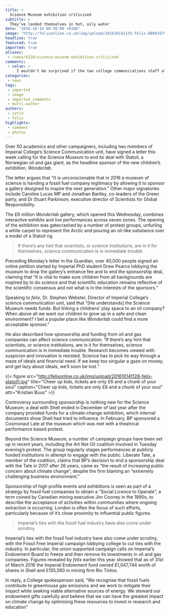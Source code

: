 ```yaml
---
title: >
  Science Museum exhibition criticised
subtitle: >
  They’ve landed themselves in hot, oily water
date: "2016-10-14 09:30:09 +0100"
image: "http://felixonline.co.uk/img/upload/201610141135-felix-AB9A1979-01.jpeg"
headline: true
featured: true
imported: true
aliases:
 - /news/6328/science-museum-exhibition-criticised
comments:
 - value: >
     I wouldn't be surprised if the two college communications staff also find themselves in a fairly sticky situation given this has led to the college becoming associated with the story.<br>Also probably worth noting that the policy from 2014-15 at Union Council about Fossil Free Imperial actually was voted against as a whole and instead had 3 out of 4 resolves supported individually. Specifically, the Union said it would recognise divestment as a tool, engage with the endowment board and ask the college to create an ethical investment policy. It did not commit to supporting the petition that the policy was recommending. Partially this is because we felt it might not be in the best interests of some of our students (Geologists for instance) to actively oppose some of their main graduate employers. However, the campaign was eligible for (and I believe funded through) our campaigns fund - which is there to help enable all groups of students to organise campaigns about issues that matter to them without committing th
categories:
 - news
tags:
 - imported
 - image
 - imported_comments
 - multi-author
authors:
 - cet13
 - felix
highlights:
 - comment
 - photos
---
```


Over 50 academics and  other campaigners, including two members of Imperial College’s Science Communication unit, have signed a letter this week calling for the Science Museum to end its deal with Statoil, a Norwegian oil and gas giant, as the headline sponsor of the new children’s exhibition, _Wonderlab_.

The letter argues that “It is unconscionable that in 2016 a museum of science is handing a fossil fuel company legitimacy by allowing it to sponsor a gallery designed to inspire the next generation.” Other major signatories include Caroline Lucas MP and Jonathan Bartley, co-leaders of the Green party, and Dr Stuart Parkinson, executive director of Scientists for Global Responsibility.

The £6 million _Wonderlab_ gallery, which opened this Wednesday, combines interactive exhibits and live performances across seven zones. The opening of the exhibition was gatecrashed by a number of protest groups, unfurling a white carpet to represent the Arctic and pouring an oil-like substance over a model of a Statoil rig.

> If there’s any hint that scientists, or science institutions, are in it for themselves, science communication is in immediate trouble

Preceding Monday’s letter in the Guardian, over 40,000 people signed an online petition started by Imperial PhD student Drew Pearce lobbying the museum to drop the gallery’s entrance fee and to end the sponsorship deal, claiming that “It is vital to make sure children from all backgrounds are inspired by to do science and that scientific education remains reflective of the scientific consensus and not what is in the interests of the sponsors.”

Speaking to _felix_, Dr. Stephen Webster, Director of Imperial College’s science communication unit, said that “[He understands] the Science Museum needs funds. But linking a childrens’ play space to an oil company? When above all we want our children to grow up in a safe and clean environment? I bet a popular place like _Wonderlab_ could find a more acceptable sponsor.”

He also described how sponsorship and funding from oil and gas companies can affect science communication: “If there’s any hint that scientists, or science institutions, are in it for themselves, science communication is in immediate trouble. Research becomes viewed with suspicion and innovation is resisted. Science has to pick its way through a maze of ideals and financial need. If we keep too singular a gaze on money, and get lazy about ideals, we’ll soon be lost.”

{{< figure src="http://felixonline.co.uk/img/upload/201610141128-felix-statoil1.jpg" title="Cheer up kids, tickets are only £6 and a chunk of your soul" caption="Cheer up kids, tickets are only £6 and a chunk of your soul" attr="Kristian Buus" >}}

Controversy surrounding sponsorship is nothing new for the Science Museum; a deal with Shell ended in December of last year after the company provided funds for a climate-change exhibition, which internal documents show Shell had tried to influence. In February, BP sponsored a Cosmonaut Late at the museum which was met with a theatrical performance based protest.

Beyond the Science Museum, a number of campaign groups have been set up in recent years, including the Art Not Oil coalition involved in Tuesday evening’s protest. The group regularly stages performances at publicly funded institutions in attempt to engage with the public. Liberate Tate, a member of the coalition, claims that BP’s decision to end a sponsorship deal with the Tate in 2017 after 26 years, came as “the result of increasing public concern about climate change”, despite the firm blaming an “extremely challenging business environment.”

Sponsorship of high profile events and exhibitions is seen as part of a strategy by fossil fuel companies to obtain a “Social Licence to Operate”, a term coined by Canadian mining executive Jim Cooney in the 1990s, to describe the acceptance of activities within communities where ongoing extraction is occurring. London is often the focus of such efforts, particularly because of it’s close proximity to influential public figures.

> Imperial’s ties with the fossil fuel industry have also come under scrutiny

Imperial’s ties with the fossil fuel industry have also come under scrutiny, with the Fossil Free Imperial campaign lobbying college to cut ties with the industry. In particular, the union supported campaign calls on Imperial’s Endowment Board to freeze and then remove its investments in oil and gas companies. Figures revealed by _felix_ earlier this year showed that as of 31st of March 2016 the Imperial Endowment fund owned £1,047,744 worth of shares in Shell and £155,560 in mining firm Rio Tintos.

In reply, a College spokesperson said, “We recognise that fossil fuels contribute to greenhouse gas emissions and we work to mitigate their impact while seeking viable alternative sources of energy.  We steward our endowment gifts carefully and believe that we can have the greatest impact on climate change by optimising these resources to invest in research and education”
